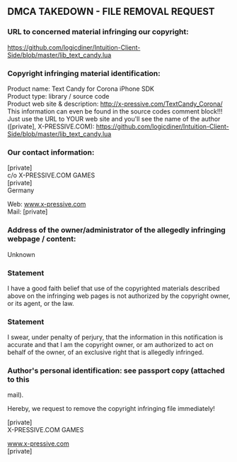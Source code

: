 ## DMCA TAKEDOWN - FILE REMOVAL REQUEST

### URL to concerned material infringing our copyright:

<https://github.com/logicdiner/Intuition-Client-Side/blob/master/lib_text_candy.lua>

### Copyright infringing material identification:

Product name: Text Candy for Corona iPhone SDK<br />
Product type: library / source code <br />
Product web site & description: <http://x-pressive.com/TextCandy_Corona/><br />
This information can even be found in the source codes comment block!!! Just
use the URL to YOUR web site and you'll see the name of the author ([private], X-PRESSIVE.COM):
<https://github.com/logicdiner/Intuition-Client-Side/blob/master/lib_text_candy.lua>

### Our contact information:

[private]<br />
c/o X-PRESSIVE.COM GAMES<br />
[private]<br />
Germany

Web: www.x-pressive.com<br />
Mail: [private]

### Address of the owner/administrator of the allegedly infringing webpage /  content:

Unknown

### Statement

I have a good faith belief that use of the copyrighted materials described
above on the infringing web pages is not authorized by the copyright owner,
or its agent, or the law.

### Statement

I swear, under penalty of perjury, that the information in this notification
is accurate and that I am the copyright owner, or am authorized to act on
behalf of the owner, of an exclusive right that is allegedly infringed.

### Author's personal identification: see passport copy (attached to this
mail).

Hereby, we request to remove the copyright infringing file immediately!

[private]<br />
X-PRESSIVE.COM GAMES

www.x-pressive.com<br />
[private]

